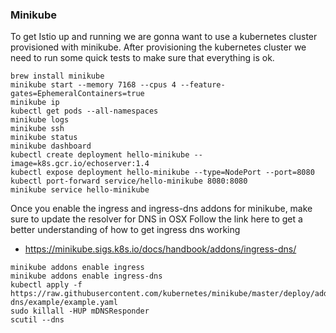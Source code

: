 ### Minikube

To get Istio up and running we are gonna want to use a kubernetes cluster provisioned with minikube.
After provisioning the kubernetes cluster we need to run some quick tests to make sure that everything is ok.

```
brew install minikube
minikube start --memory 7168 --cpus 4 --feature-gates=EphemeralContainers=true
minikube ip
kubectl get pods --all-namespaces
minikube logs
minikube ssh
minikube status
minikube dashboard
kubectl create deployment hello-minikube --image=k8s.gcr.io/echoserver:1.4
kubectl expose deployment hello-minikube --type=NodePort --port=8080
kubectl port-forward service/hello-minikube 8080:8080
minikube service hello-minikube
```

Once you enable the ingress and ingress-dns addons for minikube, make sure to update the resolver for DNS in OSX
Follow the link here to get a better understanding of how to get ingress dns working
  - https://minikube.sigs.k8s.io/docs/handbook/addons/ingress-dns/
```
minikube addons enable ingress
minikube addons enable ingress-dns
kubectl apply -f https://raw.githubusercontent.com/kubernetes/minikube/master/deploy/addons/ingress-dns/example/example.yaml
sudo killall -HUP mDNSResponder
scutil --dns
```
